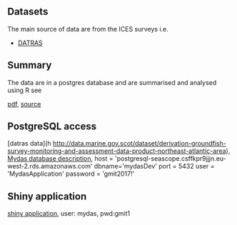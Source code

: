## Datasets

The main source of data are from the ICES surveys i.e.
+ [DATRAS](http://data.marine.gov.scot/dataset/derivation-groundfish-survey-monitoring-and-assessment-data-product-northeast-atlantic-area)

## Summary

The data are in a postgres database and are summarised and analysed using R see

[ pdf](https://github.com/laurieKell/mydas/blob/master/tasks/task2/R/task2-survey-summary.pdf),
[source](https://github.com/laurieKell/mydas/blob/master/tasks/task2/R/task2-survey-summary.Rmd)

## PostgreSQL access
[datras data](h http://data.marine.gov.scot/dataset/derivation-groundfish-survey-monitoring-and-assessment-data-product-northeast-atlantic-area),
[Mydas database description](https://github.com/tunafish72/mydas/blob/master/Databasedescripton.pdf),
host = 'postgresql-seascope.csffkpr9jjjn.eu-west-2.rds.amazonaws.com'
dbname='mydasDev'
port = 5432
user = 'MydasApplication'
password = 'gmit2017!'

## Shiny application

[shiny application](http://35.177.86.42:3838/mydas/), 
user: mydas, pwd:gmit1